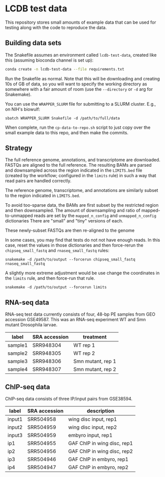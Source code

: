 # LCDB test data

This repository stores small amounts of example data that can be used for
testing along with the code to reproduce the data.

## Building data sets

The Snakefile assumes an environment called `lcdb-test-data`, created like this
(assuming bioconda channel is set up):

```bash
conda create -n lcdb-test-data --file requirements.txt
```

Run the Snakefile as normal. Note that this will be downloading and creating
10s of GB of data, so you will want to specify the working directory as
somewhere with a fair amount of room (use the `--directory` or `-d` arg for
Snakemake).

You can use the `WRAPPER_SLURM` file for submitting to a SLURM cluster. E.g.,
on NIH's biowulf:

```
sbatch WRAPPER_SLURM Snakefile -d /path/to/full/data
```

When complete, run the `cp-data-to-repo.sh` script to just copy over the small
example data to this repo, and then make the commits.

## Strategy

The full reference genome, annotations, and transcriptome are downloaded.
FASTQs are aligned to the full reference. The resulting BAMs are parsed and
downsampled across the region indicated in the `LIMITS.bed` file (created by the
workflow; configured in the `limits` rule) in such a way that read pairs are
handled correctly.

The reference genome, transcriptome, and annotations are similarly subset to
the region indicated in `LIMITS.bed`.

To avoid too-sparse data, the BAMs are first subset by the restricted region
and then downsampled. The amount of downsampling and ratio of
mapped-to-unmapped reads are set by the `mapped_n_config` and
`unmapped_n_config` dictionaries There are "small" and "tiny" versions of each.

These newly-subset FASTQs are then re-aligned to the genome

In some cases, you may find that tests do not not have enough reads. In this
case, reset the values in those dictionaries and then force-rerun the
`chipseq_small_fastq` and `rnaseq_small_fastq` rules:

```
snakemake -d /path/to/output --forcerun chipseq_small_fastq rnaseq_small_fastq
```

A slightly more extreme adjustment would be use change the coordinates in the
`limits` rule, and then force-run that rule.

```
snakemake -d /path/to/output --forcerun limits
```

## RNA-seq data

RNA-seq test data currently consists of four, 48-bp PE samples from GEO
accession GSE49587.  This was an RNA-seq experiment WT and Smn mutant
Drosophila larvae.


label   | SRA accession | treatment         |
--------|---------------|-------------------|
sample1 | SRR948304     | WT rep 1          |
sample2 | SRR948305     | WT rep 2          |
sample3 | SRR948306     | Smn mutant, rep 1 |
sample4 | SRR948307     | Smn mutant, rep 2 |


## ChIP-seq data

ChIP-seq data consists of three IP/input pairs from GSE38594.

label  | SRA accession | description                 |
-------|---------------|-----------------------------|
input1 | SRR504958     | wing disc input, rep1       |
input2 | SRR504959     | wing disc input, rep2       |
input3 | SRR504959     | embyro input, rep1          |
ip1    | SRR504955     | GAF ChIP in wing disc, rep1 |
ip2    | SRR504956     | GAF ChIP in wing disc, rep2 |
ip3    | SRR504946     | GAF ChIP in embyro, rep1    |
ip4    | SRR504947     | GAF ChIP in embyro, rep2    |

